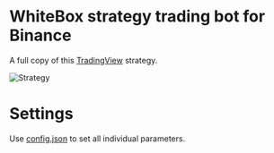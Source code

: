 # WhiteBox strategy trading bot for Binance
A full copy of this [TradingView](https://ru.tradingview.com/script/wtm1nrsr-robot-eve-whitebox/) strategy.

![Strategy](https://i.ibb.co/zsLBjXh/Screenshot-1.png)
# Settings
Use [config.json](https://github.com/myown-del/eva_tradingbot/blob/main/config.json) to set all individual parameters.
